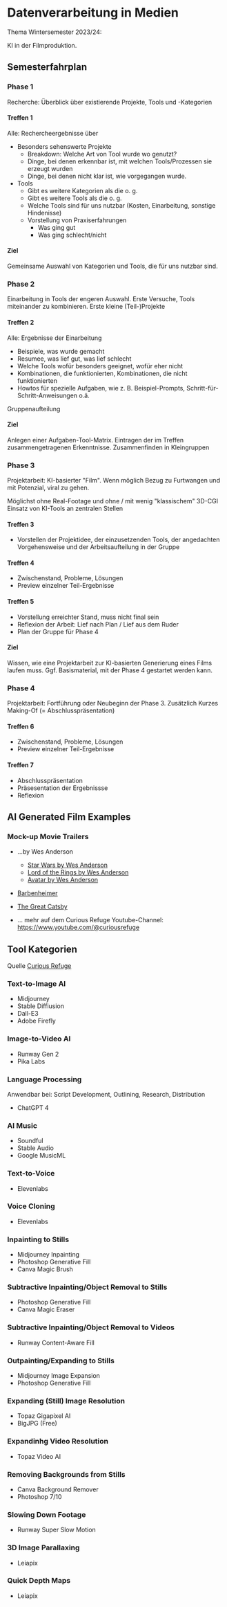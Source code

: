 # Datenverarbeitung in Medien

Thema Wintersemester 2023/24:

KI in der Filmproduktion.





## Semesterfahrplan

### Phase 1 

Recherche: Überblick über existierende Projekte, Tools und -Kategorien 

#### Treffen 1

Alle: Rechercheergebnisse über 

- Besonders sehenswerte Projekte
  - Breakdown: Welche Art von Tool wurde wo genutzt?
  - Dinge, bei denen erkennbar ist, mit welchen Tools/Prozessen sie erzeugt wurden
  - Dinge, bei denen nicht klar ist, wie vorgegangen wurde.
- Tools
  - Gibt es weitere Kategorien als die o. g.
  - Gibt es weitere Tools als die o. g.
  - Welche Tools sind für uns nutzbar (Kosten, Einarbeitung, sonstige Hindenisse)
  - Vorstellung von Praxiserfahrungen
    - Was ging gut
    - Was ging schlecht/nicht

#### Ziel

Gemeinsame Auswahl von Kategorien und Tools, die für uns nutzbar sind.


### Phase 2

Einarbeitung in Tools der engeren Auswahl. Erste Versuche, Tools miteinander zu kombinieren. Erste kleine (Teil-)Projekte


#### Treffen 2

Alle: Ergebnisse der Einarbeitung

- Beispiele, was wurde gemacht
- Resumee, was lief gut, was lief schlecht
- Welche Tools wofür besonders geeignet, wofür eher nicht
- Kombinationen, die funktionierten, Kombinationen, die nicht funktionierten
- Howtos für spezielle Aufgaben, wie z. B. Beispiel-Prompts, Schritt-für-Schritt-Anweisungen o.ä.

Gruppenaufteilung

#### Ziel

Anlegen einer Aufgaben-Tool-Matrix. Eintragen der im Treffen zusammengetragenen Erkenntnisse. Zusammenfinden in Kleingruppen

### Phase 3

Projektarbeit: KI-basierter "Film". Wenn möglich Bezug zu Furtwangen und mit Potenzial, viral zu gehen.

Möglichst ohne Real-Footage und ohne / mit wenig "klassischem" 3D-CGI
Einsatz von KI-Tools an zentralen Stellen

#### Treffen 3

- Vorstellen der Projektidee, der einzusetzenden Tools, der angedachten Vorgehensweise und der Arbeitsaufteilung in der Gruppe

#### Treffen 4

- Zwischenstand, Probleme, Lösungen
- Preview einzelner Teil-Ergebnisse

#### Treffen 5

- Vorstellung erreichter Stand, muss nicht final sein
- Reflexion der Arbeit: Lief nach Plan / Lief aus dem Ruder
- Plan der Gruppe für Phase 4

#### Ziel

Wissen, wie eine Projektarbeit zur KI-basierten Generierung eines Films laufen muss. Ggf. Basismaterial, mit der Phase 4 gestartet werden kann.

### Phase 4

Projektarbeit: Fortführung oder Neubeginn der Phase 3. Zusätzlich Kurzes Making-Of (= Abschlusspräsentation)

#### Treffen 6

- Zwischenstand, Probleme, Lösungen
- Preview einzelner Teil-Ergebnisse


#### Treffen 7

- Abschlusspräsentation
- Präsesentation der Ergebnissse
- Reflexion


## AI Generated Film Examples

### Mock-up Movie Trailers

- ...by Wes Anderson
  - [Star Wars by Wes Anderson](https://youtu.be/d-8DT5Q8kzI?si=ZxNy-pS5wV7X1McX)
  - [Lord of the Rings by Wes Anderson](https://youtu.be/d-8DT5Q8kzI?si=ZxNy-pS5wV7X1McX)
  - [Avatar by Wes Anderson](https://youtu.be/0tZthQy_3SY?si=rWHwZgTqqftTv8r3)
- [Barbenheimer](https://youtu.be/HrpPMsD6sCE?si=e5sxco5YMPZu0gp2)

- [The Great Catsby](https://youtu.be/ITq-mG67qiE?si=f8d0k_xcAit2o4sf)

- ... mehr auf dem Curious Refuge Youtube-Channel: https://www.youtube.com/@curiousrefuge


## Tool Kategorien

Quelle [Curious Refuge](https://curiousrefuge.com/ai-filmmaking-tools)

### Text-to-Image AI 

- Midjourney
- Stable Diffiusion
- Dall-E3
- Adobe Firefly


### Image-to-Video AI 

- Runway Gen 2
- Pika Labs


### Language Processing

Anwendbar bei: Script Development, Outlining, Research, Distribution

- ChatGPT 4

### AI Music

- Soundful
- Stable Audio
- Google MusicML

### Text-to-Voice

- Elevenlabs

### Voice Cloning

- Elevenlabs

### Inpainting to Stills

- Midjourney Inpainting
- Photoshop Generative Fill
- Canva Magic Brush


### Subtractive Inpainting/Object Removal to Stills

- Photoshop Generative Fill
- Canva Magic Eraser


### Subtractive Inpainting/Object Removal to Videos

- Runway Content-Aware Fill


### Outpainting/Expanding to Stills

- Midjourney Image Expansion
- Photoshop Generative Fill


### Expanding (Still) Image Resolution

- Topaz Gigapixel AI
- BigJPG (Free)

### Expandinhg Video Resolution

- Topaz Video AI

### Removing Backgrounds from Stills

- Canva Background Remover
- Photoshop 7/10

### Slowing Down Footage

- Runway Super Slow Motion

### 3D Image Parallaxing

- Leiapix

### Quick Depth Maps

- Leiapix


